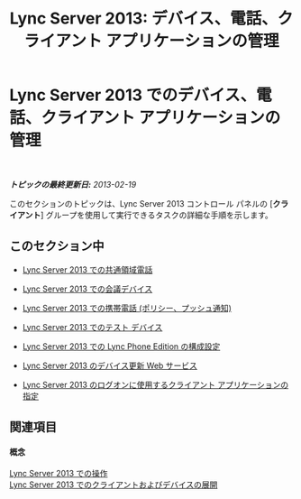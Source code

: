 ﻿---
title: 'Lync Server 2013: デバイス、電話、クライアント アプリケーションの管理'
TOCTitle: デバイス、電話、クライアント アプリケーションの管理
ms:assetid: 7c52ecc7-e0f6-4684-9fe8-ba45437a08e0
ms:mtpsurl: https://technet.microsoft.com/ja-jp/library/Gg521021(v=OCS.15)
ms:contentKeyID: 48272637
ms.date: 05/19/2016
mtps_version: v=OCS.15
ms.translationtype: HT
---

# Lync Server 2013 でのデバイス、電話、クライアント アプリケーションの管理

 

_**トピックの最終更新日:** 2013-02-19_

このセクションのトピックは、Lync Server 2013 コントロール パネルの \[**クライアント**\] グループを使用して実行できるタスクの詳細な手順を示します。

## このセクション中

  - [Lync Server 2013 での共通領域電話](lync-server-2013-common-area-phones.md)

  - [Lync Server 2013 での会議デバイス](lync-server-2013-conferencing-devices.md)

  - [Lync Server 2013 での携帯電話 (ポリシー、プッシュ通知)](lync-server-2013-mobile-phones-policy-push-notification.md)

  - [Lync Server 2013 でのテスト デバイス](lync-server-2013-test-devices.md)

  - [Lync Server 2013 での Lync Phone Edition の構成設定](lync-server-2013-lync-phone-edition-configuration-settings.md)

  - [Lync Server 2013 のデバイス更新 Web サービス](lync-server-2013-device-update-web-service.md)

  - [Lync Server 2013 のログオンに使用するクライアント アプリケーションの指定](lync-server-2013-specifying-the-client-applications-that-can-be-used-to-log-on-to-lync-server-2013.md)

## 関連項目

#### 概念

[Lync Server 2013 での操作](lync-server-2013-operations.md)  
[Lync Server 2013 でのクライアントおよびデバイスの展開](lync-server-2013-deploying-clients-and-devices.md)

